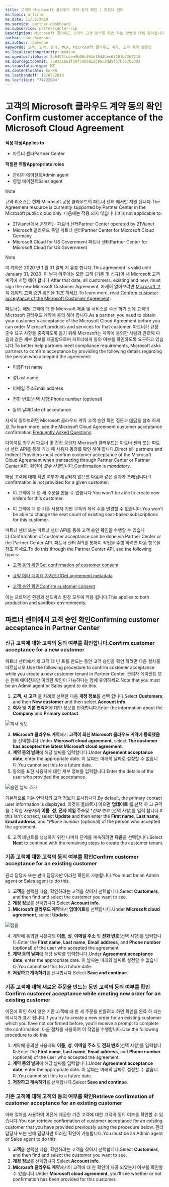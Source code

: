 ```yaml
---
title: 고객의 Microsoft 클라우드 계약 동의 확인 | 파트너 센터
ms.topic: article
ms.date: 11/25/2019
ms.service: partner-dashboard
ms.subservice: partnercenter-csp
Description: Microsoft 클라우드 규약의 고객 동의를 확인 하는 방법에 대해 알아봅니다. 고객을 위한 Microsoft 제품 및 서비스를 주문 하는 데 필요할 수 있습니다.
author: LauraBrenner
ms.author: labrenne
keywords: 고객, 고객, 동의, MCA, Microsoft 클라우드 계약, 고객 계약 템플릿
ms.localizationpriority: medium
ms.openlocfilehash: 8e6493fccee9b00c953e18446ec6f101bf267210
ms.sourcegitcommit: c793c1b61f50fc0b0a12c95cedd9f57b31703093
ms.translationtype: MT
ms.contentlocale: ko-KR
ms.lasthandoff: 12/03/2019
ms.locfileid: "74722084"
---
```

# <a name="confirm-customer-acceptance-of-the-microsoft-cloud-agreement"></a><span data-ttu-id="65979-105">고객의 Microsoft 클라우드 계약 동의 확인</span><span class="sxs-lookup"><span data-stu-id="65979-105">Confirm customer acceptance of the Microsoft Cloud Agreement</span></span>

<span data-ttu-id="65979-106">**적용 대상**</span><span class="sxs-lookup"><span data-stu-id="65979-106">**Applies to**</span></span>
-  <span data-ttu-id="65979-107">파트너 센터</span><span class="sxs-lookup"><span data-stu-id="65979-107">Partner Center</span></span>

<span data-ttu-id="65979-108">**적절한 역할**</span><span class="sxs-lookup"><span data-stu-id="65979-108">**Appropriate roles**</span></span>

- <span data-ttu-id="65979-109">관리자 에이전트</span><span class="sxs-lookup"><span data-stu-id="65979-109">Admin agent</span></span>
- <span data-ttu-id="65979-110">영업 에이전트</span><span class="sxs-lookup"><span data-stu-id="65979-110">Sales agent</span></span>

> [!NOTE]
> <span data-ttu-id="65979-111">규약 리소스는 현재 Microsoft 공용 클라우드의 파트너 센터 에서만 지원 됩니다.</span><span class="sxs-lookup"><span data-stu-id="65979-111">The Agreement resource is currently supported by Partner Center in the Microsoft public cloud only.</span></span> <span data-ttu-id="65979-112">다음에는 적용 되지 않습니다.</span><span class="sxs-lookup"><span data-stu-id="65979-112">It is not applicable to:</span></span>
> * <span data-ttu-id="65979-113">21Vianet에서 운영하는 파트너 센터</span><span class="sxs-lookup"><span data-stu-id="65979-113">Partner Center operated by 21Vianet</span></span>
> * <span data-ttu-id="65979-114">Microsoft 클라우드 독일 파트너 센터</span><span class="sxs-lookup"><span data-stu-id="65979-114">Partner Center for Microsoft Cloud Germany</span></span>
> * <span data-ttu-id="65979-115">Microsoft Cloud for US Government 파트너 센터</span><span class="sxs-lookup"><span data-stu-id="65979-115">Partner Center for Microsoft Cloud for US Government</span></span>

>[!NOTE]
><span data-ttu-id="65979-116">이 계약은 2020 년 1 월 31 일까 지 유효 합니다.</span><span class="sxs-lookup"><span data-stu-id="65979-116">This agreement is valid until January 31, 2020.</span></span> <span data-ttu-id="65979-117">이 날짜 이후에는 모든 고객 (기존 및 신규)이 새 Microsoft 고객 계약에 서명 해야 합니다.</span><span class="sxs-lookup"><span data-stu-id="65979-117">After that date, all customers, existing and new, must sign the new Microsoft Customer Agreement.</span></span> <span data-ttu-id="65979-118">자세히 알아보려면 [Microsoft 고객 계약의 고객 승인 확인](confirm-customer-agreement.md)을 참조 하세요.</span><span class="sxs-lookup"><span data-stu-id="65979-118">To learn more, read [Confirm customer acceptance of the Microsoft Customer Agreement](confirm-customer-agreement.md).</span></span>

<span data-ttu-id="65979-119">파트너는 해당 고객에 대 한 Microsoft 제품 및 서비스를 주문 하기 전에 고객의 Microsoft 클라우드 계약에 동의 해야 합니다.</span><span class="sxs-lookup"><span data-stu-id="65979-119">As a partner, you need to obtain your customer's acceptance of the Microsoft Cloud Agreement before you can order Microsoft products and services for that customer.</span></span> <span data-ttu-id="65979-120">파트너가 규정 준수 요구 사항을 충족하도록 돕기 위해 Microsoft는 계약에 동의한 사람과 관련해 다음과 같은 세부 정보를 제공함으로써 파트너에게 동의 여부를 확인하도록 요구하고 있습니다.</span><span class="sxs-lookup"><span data-stu-id="65979-120">To better help partners meet compliance requirements, Microsoft asks partners to confirm acceptance by providing the following details regarding the person who accepted the agreement:</span></span> 

-   <span data-ttu-id="65979-121">이름</span><span class="sxs-lookup"><span data-stu-id="65979-121">First name</span></span>

-   <span data-ttu-id="65979-122">성</span><span class="sxs-lookup"><span data-stu-id="65979-122">Last name</span></span>

-   <span data-ttu-id="65979-123">이메일 주소</span><span class="sxs-lookup"><span data-stu-id="65979-123">Email address</span></span>

-   <span data-ttu-id="65979-124">전화 번호(선택 사항)</span><span class="sxs-lookup"><span data-stu-id="65979-124">Phone number (optional)</span></span>

-   <span data-ttu-id="65979-125">동의 날짜</span><span class="sxs-lookup"><span data-stu-id="65979-125">Date of acceptance</span></span>

<span data-ttu-id="65979-126">자세히 알아보려면 Microsoft 클라우드 계약 고객 승인 확인 질문과 [대답](https://docs.microsoft.com/partner-center/confirm-consent-faq)을 참조 하세요.</span><span class="sxs-lookup"><span data-stu-id="65979-126">To learn more, see the Microsoft Cloud Agreement customer acceptance confirmation [Frequently Asked Questions](https://docs.microsoft.com/partner-center/confirm-consent-faq).</span></span>

<span data-ttu-id="65979-127">다이렉트 청구서 파트너 및 간접 공급자 Microsoft 클라우드는 파트너 센터 또는 파트너 센터 API를 통해 거래 때 사용자 동의를 확인 해야 합니다.</span><span class="sxs-lookup"><span data-stu-id="65979-127">Direct bill partners and Indirect Providers must confirm customer acceptance of the Microsoft Cloud Agreement when transacting through Partner Center or Partner Center API.</span></span> <span data-ttu-id="65979-128">확인이 *필수 사항*입니다.</span><span class="sxs-lookup"><span data-stu-id="65979-128">Confirmation is *mandatory*.</span></span>

<span data-ttu-id="65979-129">해당 고객에 대해 확인 여부가 제공되지 않으면 다음과 같은 결과가 초래됩니다.</span><span class="sxs-lookup"><span data-stu-id="65979-129">If confirmation is not provided for a given customer:</span></span>

-   <span data-ttu-id="65979-130">이 고객에 대 한 새 주문을 만들 수 없습니다.</span><span class="sxs-lookup"><span data-stu-id="65979-130">You won't be able to create new orders for this customer.</span></span>

-   <span data-ttu-id="65979-131">이 고객에 대 한 기존 사용자 기반 구독의 좌석 수를 변경할 수 없습니다.</span><span class="sxs-lookup"><span data-stu-id="65979-131">You won't be able to change the seat count of existing seat-based subscriptions for this customer.</span></span>

<span data-ttu-id="65979-132">파트너 센터 또는 파트너 센터 API를 통해 고객 승인 확인을 수행할 수 있습니다.</span><span class="sxs-lookup"><span data-stu-id="65979-132">Confirmation of customer acceptance can be done via Partner Center or the Partner Center API.</span></span> <span data-ttu-id="65979-133">파트너 센터 API를 통해이 작업을 수행 하려면 다음 항목을 참조 하세요.</span><span class="sxs-lookup"><span data-stu-id="65979-133">To do this through the Partner Center API, see the following topics:</span></span> 

-   [<span data-ttu-id="65979-134">고객 동의 확인</span><span class="sxs-lookup"><span data-stu-id="65979-134">Get confirmation of customer consent</span></span>](https://docs.microsoft.com/partner-center/develop/get-confirmation-of-customer-consent)

-   [<span data-ttu-id="65979-135">규약 메타 데이터 가져오기</span><span class="sxs-lookup"><span data-stu-id="65979-135">Get agreement metadata</span></span>](https://docs.microsoft.com/partner-center/develop/get-agreement-metadata)

-   [<span data-ttu-id="65979-136">고객 승인 확인</span><span class="sxs-lookup"><span data-stu-id="65979-136">Confirm customer consent</span></span>](https://docs.microsoft.com/partner-center/develop/confirm-customer-consent)


<span data-ttu-id="65979-137">이는 프로덕션 환경과 샌드박스 환경 모두에 적용 됩니다.</span><span class="sxs-lookup"><span data-stu-id="65979-137">This applies to both production and sandbox environments.</span></span>

## <a name="confirming-customer-acceptance-in-partner-center"></a><span data-ttu-id="65979-138">파트너 센터에서 고객 승인 확인</span><span class="sxs-lookup"><span data-stu-id="65979-138">Confirming customer acceptance in Partner Center</span></span>

### <a name="confirm-customer-acceptance-for-a-new-customer"></a><span data-ttu-id="65979-139">신규 고객에 대한 고객의 동의 여부를 확인합니다.</span><span class="sxs-lookup"><span data-stu-id="65979-139">Confirm customer acceptance for a new customer</span></span>

<span data-ttu-id="65979-140">파트너 센터에서 새 고객 테 넌 트를 만드는 동안 고객 승인을 확인 하려면 다음 절차를 따르십시오.</span><span class="sxs-lookup"><span data-stu-id="65979-140">Use the following procedure to confirm customer acceptance while you create a new customer tenant in Partner Center.</span></span> <span data-ttu-id="65979-141">관리자 에이전트 또는 판매 에이전트만 이러한 확인이 가능하다는 점에 유의하세요.</span><span class="sxs-lookup"><span data-stu-id="65979-141">Note that you must be an Admin agent or Sales agent to do this.</span></span>

1. <span data-ttu-id="65979-142">**고객**, **새 고객** 을 차례로 선택한 다음 **계정 정보**를 선택 합니다.</span><span class="sxs-lookup"><span data-stu-id="65979-142">Select **Customers**, and then **New customer** and then select **Account info**.</span></span>
2. <span data-ttu-id="65979-143">**회사** 및 **기본 연락처**에 대한 정보를 입력합니다.</span><span class="sxs-lookup"><span data-stu-id="65979-143">Enter the information about the **Company** and **Primary contact**.</span></span>

![회사 정보](images/mca/mca1.png)

3. <span data-ttu-id="65979-145">**Microsoft 클라우드 계약**에서 **고객이 최신 Microsoft 클라우드 계약에 동의했음**을 선택합니다.</span><span class="sxs-lookup"><span data-stu-id="65979-145">Under **Microsoft cloud agreement**, select **The customer has accepted the latest Microsoft cloud agreement**.</span></span>
4. <span data-ttu-id="65979-146">**계약 동의 날짜**에 해당 날짜를 입력합니다.</span><span class="sxs-lookup"><span data-stu-id="65979-146">Under **Agreement acceptance date**, enter the appropriate date.</span></span> <span data-ttu-id="65979-147">이 날짜는 미래의 날짜로 설정할 수 없습니다.</span><span class="sxs-lookup"><span data-stu-id="65979-147">You cannot set this to a future date.</span></span>
5. <span data-ttu-id="65979-148">동의를 표한 사용자에 대한 세부 정보를 입력합니다.</span><span class="sxs-lookup"><span data-stu-id="65979-148">Enter the details of the user who provided the acceptance.</span></span>

![승인 날짜 추가](images/mca/MCA3.png)

<span data-ttu-id="65979-150">기본적으로 기본 연락처의 고객 정보가 표시됩니다.</span><span class="sxs-lookup"><span data-stu-id="65979-150">By default, the primary contact user information is displayed.</span></span> <span data-ttu-id="65979-151">이것이 올바르지 않으면 **업데이트** 를 선택 하 고 규약을 수락한 사용자의 **이름**, **성**, **전자 메일 주소**및 \**전화 번호* (선택 사항)를 입력 합니다.</span><span class="sxs-lookup"><span data-stu-id="65979-151">If this isn't correct, select **Update** and then enter the **First name**, **Last name**, **Email address**, and \**Phone number* (optional) of the person who accepted the agreement.</span></span>

6. <span data-ttu-id="65979-152">고객 테넌트를 생성하기 위한 나머지 단계를 계속하려면 **다음**을 선택합니다.</span><span class="sxs-lookup"><span data-stu-id="65979-152">Select **Next** to continue with the remaining steps to create the customer tenant.</span></span>

### <a name="confirm-customer-acceptance-for-an-existing-customer"></a><span data-ttu-id="65979-153">기존 고객에 대한 고객의 동의 여부를 확인</span><span class="sxs-lookup"><span data-stu-id="65979-153">Confirm customer acceptance for an existing customer</span></span>

<span data-ttu-id="65979-154">관리 담당자 또는 판매 담당자만 이러한 확인이 가능합니다.</span><span class="sxs-lookup"><span data-stu-id="65979-154">You must be an Admin agent or Sales agent to do this.</span></span>

1. <span data-ttu-id="65979-155">**고객**을 선택한 다음, 확인하려는 고객을 찾아서 선택합니다.</span><span class="sxs-lookup"><span data-stu-id="65979-155">Select **Customers**, and then find and select the customer you want to see.</span></span>
2. <span data-ttu-id="65979-156">**계정 정보**를 선택합니다.</span><span class="sxs-lookup"><span data-stu-id="65979-156">Select **Account info**.</span></span>
3. <span data-ttu-id="65979-157">**Microsoft 클라우드 계약**에서 **업데이트**를 선택합니다.</span><span class="sxs-lookup"><span data-stu-id="65979-157">Under **Microsoft cloud agreement**, select **Update**.</span></span>

![탭을](images/mca/mca4.png)

4. <span data-ttu-id="65979-159">계약에 동의한 사용자의 **이름**, **성**, **이메일 주소** 및 **전화 번호**(선택 사항)를 입력합니다.</span><span class="sxs-lookup"><span data-stu-id="65979-159">Enter the **First name**, **Last name**, **Email address**, and **Phone number** (optional) of the user who accepted the agreement.</span></span>
5. <span data-ttu-id="65979-160">**계약 동의 날짜**에 해당 날짜를 입력합니다.</span><span class="sxs-lookup"><span data-stu-id="65979-160">Under **Agreement acceptance date**, enter the appropriate date.</span></span> <span data-ttu-id="65979-161">이 날짜는 미래의 날짜로 설정할 수 없습니다.</span><span class="sxs-lookup"><span data-stu-id="65979-161">You cannot set this to a future date.</span></span>
6. <span data-ttu-id="65979-162">**저장하고 계속하기**를 선택합니다.</span><span class="sxs-lookup"><span data-stu-id="65979-162">Select **Save and continue**.</span></span>

### <a name="confirm-customer-acceptance-while-creating-new-order-for-an-existing-customer"></a><span data-ttu-id="65979-163">기존 고객에 대해 새로운 주문을 만드는 동안 고객의 동의 여부를 확인</span><span class="sxs-lookup"><span data-stu-id="65979-163">Confirm customer acceptance while creating new order for an existing customer</span></span>

<span data-ttu-id="65979-164">이전에 확인 하지 않은 기존 고객에 대 한 새 주문을 만들려고 하면 확인을 완료 하 라는 메시지가 표시 됩니다.</span><span class="sxs-lookup"><span data-stu-id="65979-164">If you try to create a new order for an existing customer which you have not confirmed before, you'll receive a prompt to complete the confirmation.</span></span> <span data-ttu-id="65979-165">다음 절차를 사용하여 이 작업을 수행합니다.</span><span class="sxs-lookup"><span data-stu-id="65979-165">Use the following procedure to do this.</span></span>

1. <span data-ttu-id="65979-166">계약에 동의한 사용자의 **이름**, **성**, **이메일 주소** 및 **전화 번호**(선택 사항)를 입력합니다.</span><span class="sxs-lookup"><span data-stu-id="65979-166">Enter the **First name**, **Last name**, **Email address**, and **Phone number** (optional) of the user who accepted the agreement.</span></span>
2. <span data-ttu-id="65979-167">**계약 동의 날짜**에 해당 날짜를 입력합니다.</span><span class="sxs-lookup"><span data-stu-id="65979-167">Under **Agreement acceptance date**, enter the appropriate date.</span></span> <span data-ttu-id="65979-168">이 날짜는 미래의 날짜로 설정할 수 없습니다.</span><span class="sxs-lookup"><span data-stu-id="65979-168">You cannot set this to a future date.</span></span>
3. <span data-ttu-id="65979-169">**저장하고 계속하기**를 선택합니다.</span><span class="sxs-lookup"><span data-stu-id="65979-169">Select **Save and continue**.</span></span>

### <a name="retrieve-confirmation-of-customer-acceptance-for-an-existing-customer"></a><span data-ttu-id="65979-170">기존 고객에 대해 고객의 동의 여부를 확인</span><span class="sxs-lookup"><span data-stu-id="65979-170">Retrieve confirmation of customer acceptance for an existing customer</span></span>

<span data-ttu-id="65979-171">아래 절차를 사용하여 이전에 제공한 기존 고객에 대한 고객의 동의 여부를 확인할 수 있습니다.</span><span class="sxs-lookup"><span data-stu-id="65979-171">You can retrieve confirmation of customer acceptance for an existing customer that you have provided previously using the procedure below.</span></span> <span data-ttu-id="65979-172">관리 담당자 또는 판매 담당자만 이러한 확인이 가능합니다.</span><span class="sxs-lookup"><span data-stu-id="65979-172">You must be an Admin agent or Sales agent to do this.</span></span>

1. <span data-ttu-id="65979-173">**고객**을 선택한 다음, 확인하려는 고객을 찾아서 선택합니다.</span><span class="sxs-lookup"><span data-stu-id="65979-173">Select **Customers**, and then find and select the customer you want to see.</span></span>
2. <span data-ttu-id="65979-174">**계정 정보**를 선택합니다.</span><span class="sxs-lookup"><span data-stu-id="65979-174">Select **Account info**.</span></span>
3. <span data-ttu-id="65979-175">**Microsoft 클라우드 계약**에서이 고객에 대 한 확인이 제공 되었는지 여부를 확인할 수 있습니다.</span><span class="sxs-lookup"><span data-stu-id="65979-175">Under **Microsoft cloud agreement**, you'll see whether or not confirmation has been provided for this customer.</span></span>
